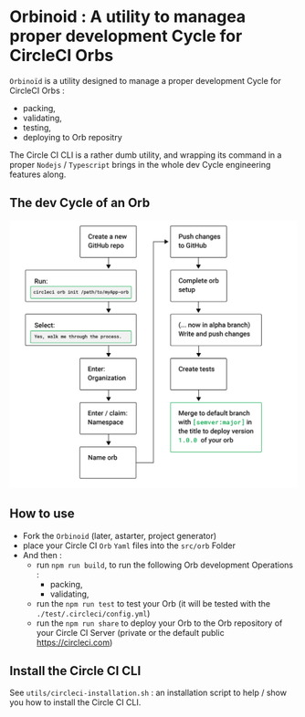 # Orbinoid : A utility to managea proper development Cycle for CircleCI Orbs

`Orbinoïd` is a utility designed to manage a proper development Cycle for CircleCI Orbs :

* packing,
* validating,
* testing,
* deploying to Orb repositry

The Circle CI CLI is a rather dumb utility, and wrapping its command in a
proper `Nodejs` / `Typescript` brings in the whole dev Cycle engineering features along.

## The dev Cycle of an Orb

![the Circle CI Orb dev cycle](docs/images/orb-publishing-process.png)

## How to use

* Fork the `Orbinoid` (later, astarter, project generator)
* place your Circle CI `Orb` `Yaml` files into the `src/orb` Folder
* And then :
  * run `npm run build`, to run the following Orb development Operations :
    * packing,
    * validating,
  * run the `npm run test` to test your Orb (it will be tested with the `./test/.circleci/config.yml`)
  * run the `npm run share` to deploy your Orb to the Orb repository of your Circle CI Server (private or the default public https://circleci.com)


## Install the Circle CI CLI

See `utils/circleci-installation.sh` : an installation script to help / show you how to install the Circle CI CLI.

